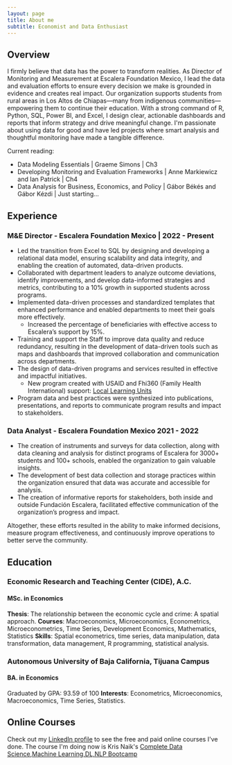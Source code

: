 ```yaml
---
layout: page
title: About me
subtitle: Economist and Data Enthusiast
---
```


## Overview 
I firmly believe that data has the power to transform realities. As Director of Monitoring and Measurement at Escalera Foundation Mexico, I lead the data and evaluation efforts to ensure every decision we make is grounded in evidence and creates real impact. 
Our organization supports students from rural areas in Los Altos de Chiapas—many from indigenous communities—empowering them to continue their education. With a strong command of R, Python, SQL, Power BI, and Excel, I design clear, actionable dashboards and reports that inform strategy and drive meaningful change. 
I'm passionate about using data for good and have led projects where smart analysis and thoughtful monitoring have made a tangible difference.

Current reading: 
- Data Modeling Essentials                          | Graeme Simons | Ch3
- Developing Monitoring and Evaluation Frameworks   | Anne Markiewicz and Ian Patrick | Ch4
- Data Analysis for Business, Economics, and Policy | Gábor Békés and Gábor Kézdi | Just starting...


## Experience

### M&E Director - Escalera Foundation Mexico | 2022 - Present
- Led the transition from Excel to SQL by designing and developing a relational data model, ensuring scalability and data integrity, and enabling the creation of automated, data-driven products.
- Collaborated with department leaders to analyze outcome deviations, identify improvements, and develop data-informed strategies and metrics, contributing to a 10% growth in supported students across programs.
- Implemented data-driven processes and standardized templates that enhanced performance and enabled departments to meet their goals more effectively.
  - Increased the percentage of beneficiaries with effective access to Escalera’s support by 15%.
- Training and support the Staff to improve data quality and reduce redundancy, resulting in the development of data-driven tools such as maps and dashboards that improved collaboration and communication across departments.
- The design of data-driven programs and services resulted in effective and impactful initiatives.
  - New program created with USAID and Fhi360 (Family Health International) support: [Local Learning Units](https://escalera.org/our-work/local-learning-units/)
- Program data and best practices were synthesized into publications, presentations, and reports to communicate program results and impact to stakeholders.

[comment]: # (- Collaboration with partners ensured the accuracy and effectiveness of messaging, building support for programs and strengthening relationships with the community.)

### Data Analyst - Escalera Foundation Mexico 2021 - 2022
- The creation of instruments and surveys for data collection, along with data cleaning and analysis for distinct programs of Escalera for 3000+ students and 100+ schools, enabled the organization to gain valuable insights.
- The development of best data collection and storage practices within the organization ensured that data was accurate and accessible for analysis.
- The creation of informative reports for stakeholders, both inside and outside Fundación Escalera, facilitated effective communication of the organization’s progress and impact.

Altogether, these efforts resulted in the ability to make informed decisions, measure program effectiveness, and continuously improve operations to better serve the community.


## Education
### Economic Research and Teaching Center (CIDE), A.C.
#### MSc. in Economics
**Thesis**: The relationship between the economic cycle and crime: A spatial approach.
**Courses**: Macroeconomics, Microeconomics, Econometrics, Microeconometrics, Time Series, Development Economics, Mathematics, Statistics
**Skills**: Spatial econometrics, time series, data manipulation, data transformation, data management, R programming, statistical analysis.

### Autonomous University of Baja California, Tijuana Campus
#### BA. in Economics
Graduated by GPA: 93.59 of 100 
**Interests**: Econometrics, Microeconomics, Macroeconomics, Time Series, Statistics.

## Online Courses
Check out my [LinkedIn profile](https://www.linkedin.com/in/rmasahiro/) to see the free and paid online courses I've done. The course I'm doing now is Kris Naik's [Complete Data Science,Machine Learning,DL,NLP Bootcamp](https://www.udemy.com/course/complete-machine-learning-nlp-bootcamp-mlops-deployment/)

